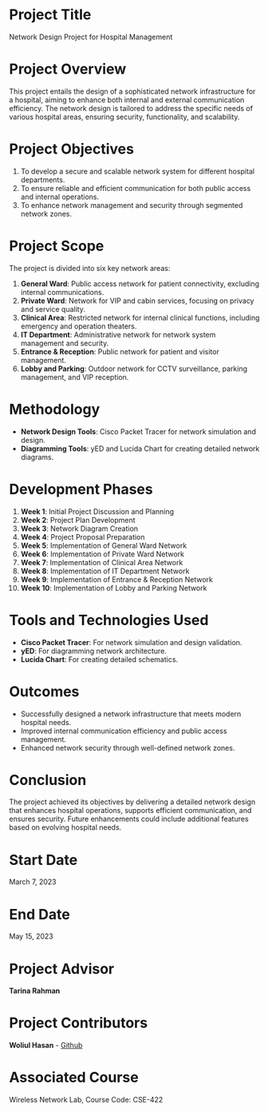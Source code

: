 # Project Title 
Network Design Project for Hospital Management

# Project Overview
This project entails the design of a sophisticated network infrastructure for a hospital, aiming to enhance both internal and external communication efficiency. The network design is tailored to address the specific needs of various hospital areas, ensuring security, functionality, and scalability.

# Project Objectives
1. To develop a secure and scalable network system for different hospital departments.
2. To ensure reliable and efficient communication for both public access and internal operations.
3. To enhance network management and security through segmented network zones.

# Project Scope
The project is divided into six key network areas:
1. **General Ward**: Public access network for patient connectivity, excluding internal communications.
2. **Private Ward**: Network for VIP and cabin services, focusing on privacy and service quality.
3. **Clinical Area**: Restricted network for internal clinical functions, including emergency and operation theaters.
4. **IT Department**: Administrative network for network system management and security.
5. **Entrance & Reception**: Public network for patient and visitor management.
6. **Lobby and Parking**: Outdoor network for CCTV surveillance, parking management, and VIP reception.

# Methodology
- **Network Design Tools**: Cisco Packet Tracer for network simulation and design.
- **Diagramming Tools**: yED and Lucida Chart for creating detailed network diagrams.

# Development Phases
1. **Week 1**: Initial Project Discussion and Planning
2. **Week 2**: Project Plan Development
3. **Week 3**: Network Diagram Creation
4. **Week 4**: Project Proposal Preparation
5. **Week 5**: Implementation of General Ward Network
6. **Week 6**: Implementation of Private Ward Network
7. **Week 7**: Implementation of Clinical Area Network
8. **Week 8**: Implementation of IT Department Network
9. **Week 9**: Implementation of Entrance & Reception Network
10. **Week 10**: Implementation of Lobby and Parking Network

# Tools and Technologies Used
- **Cisco Packet Tracer**: For network simulation and design validation.
- **yED**: For diagramming network architecture.
- **Lucida Chart**: For creating detailed schematics.

# Outcomes
- Successfully designed a network infrastructure that meets modern hospital needs.
- Improved internal communication efficiency and public access management.
- Enhanced network security through well-defined network zones.

# Conclusion
The project achieved its objectives by delivering a detailed network design that enhances hospital operations, supports efficient communication, and ensures security. Future enhancements could include additional features based on evolving hospital needs.

# Start Date
March 7, 2023

# End Date
May 15, 2023

# Project Advisor
**Tarina Rahman**

# Project Contributors
**Woliul Hasan** - [Github](https://github.com/woliul/)

# Associated Course
Wireless Network Lab, Course Code: CSE-422
